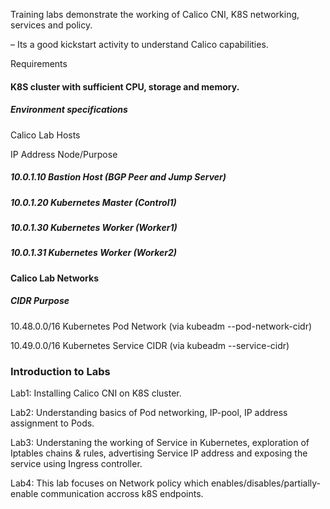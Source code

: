 Training labs demonstrate the working of Calico CNI, K8S networking, services and policy.

 – Its a good kickstart activity to understand Calico capabilities.

 Requirements

#### K8S cluster with sufficient CPU, storage and memory.

##### Environment specifications

Calico Lab Hosts

IP Address Node/Purpose

##### 10.0.1.10 Bastion Host (BGP Peer and Jump Server)

##### 10.0.1.20 Kubernetes Master (Control1)

##### 10.0.1.30 Kubernetes Worker (Worker1)

##### 10.0.1.31 Kubernetes Worker (Worker2)

#### Calico Lab Networks

##### CIDR Purpose

10.48.0.0/16 Kubernetes Pod Network (via kubeadm --pod-network-cidr)

10.49.0.0/16 Kubernetes Service CIDR (via kubeadm --service-cidr)

### Introduction to Labs

Lab1: Installing Calico CNI on K8S cluster.


Lab2: Understanding basics of Pod networking, IP-pool, IP address assignment to Pods.


Lab3: Understaning the working of Service in Kubernetes, exploration of Iptables chains & rules, advertising Service IP address and exposing the service using Ingress controller.


Lab4: This lab focuses on Network policy which enables/disables/partially-enable communication accross k8S endpoints.


